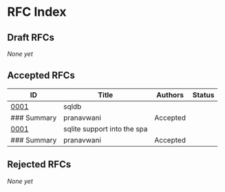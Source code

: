 # RFC Index

## Draft RFCs
_None yet_

## Accepted RFCs
| ID | Title | Authors | Status |
|----|-------|---------|--------|
| [0001](./specs/0001-sqldb-summary/rfc.md) | sqldb
### Summary | pranavwani | Accepted |
| [0001](./specs/0001-sqlite-support-into-the-spa-summary/rfc.md) | sqlite support into the spa
### Summary | pranavwani | Accepted |

## Rejected RFCs
_None yet_
